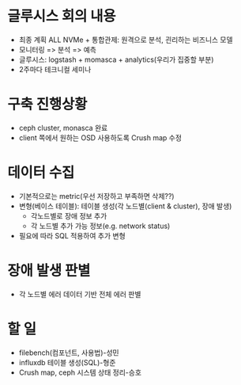 # 글루시스 회의 내용
* 최종 계획 ALL NVMe + 통합관제: 원격으로 분석, 괸리하는 비즈니스 모델
* 모니터링 => 분석 => 예측
* 글루시스: logstash + momasca + analytics(우리가 집중할 부분)
* 2주마다 테크니컬 세미나

# 구축 진행상황
* ceph cluster, monasca 완료
* client 쪽에서 원하는 OSD 사용하도록 Crush map 수정

# 데이터 수집
* 기본적으로는 metric(우선 저장하고 부족하면 삭제??)
* 변형(베이스 테이블): 테이블 생성(각 노드별(client & cluster), 장애 발생)
  - 각노드별로 장애 정보 추가
  - 각 노드별 추가 가능 정보(e.g. network status)
* 필요에 따라 SQL 적용하여 추가 변형

# 장애 발생 판별
* 각 노드별 에러 데이터 기반 전체 에러 판별

# 할 일
* filebench(컴포넌트, 사용법)-성민
* influxdb 테이블 생성(SQL)-형준
* Crush map, ceph 시스템 상태 정리-승호
